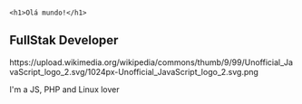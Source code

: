 
                                                                        <h1>Olá mundo!</h1>
<h2>FullStak Developer</h2>
https://upload.wikimedia.org/wikipedia/commons/thumb/9/99/Unofficial_JavaScript_logo_2.svg/1024px-Unofficial_JavaScript_logo_2.svg.png
<p>I'm a JS, PHP and Linux lover</p>
